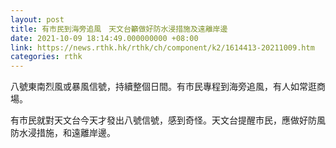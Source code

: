 ```yaml
---
layout: post
title: 有市民到海旁追風　天文台籲做好防水浸措施及遠離岸邊
date: 2021-10-09 18:14:49.000000000 +08:00
link: https://news.rthk.hk/rthk/ch/component/k2/1614413-20211009.htm
categories: rthk
---
```


八號東南烈風或暴風信號，持續整個日間。有市民專程到海旁追風，有人如常逛商場。

有市民就對天文台今天才發出八號信號，感到奇怪。天文台提醒市民，應做好防風防水浸措施，和遠離岸邊。

